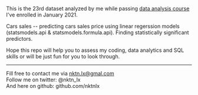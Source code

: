 This is the 23rd dataset analyzed by me while passing [data analysis course](https://karpov.courses/) I've enrolled in January 2021.   



Cars sales -- predicting cars sales price using linear regerssion models (statsmodels.api & statsmodels.formula.api). Finding statistically significant predictors.  
 



Hope this repo will help you to assess my coding, data analytics and SQL skills or will be just fun for you to look through.    



--------------------------------------------
Fill free to contact me via nktn.lx@gmal.com  
Follow me on twitter: @nktn_lx  
And here on github: github.com/nktnlx  